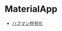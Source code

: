 # MaterialApp
- [ハフマン符号化](https://colab.research.google.com/github/s-sasaki-gunma/MaterialApp/blob/main/App_HuffmanTree.ipynb)
